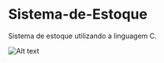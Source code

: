 # Sistema-de-Estoque
Sistema de estoque utilizando a linguagem C.

![Alt text](https://imgur.com/ptcEQlK "Sistema de estoque")
